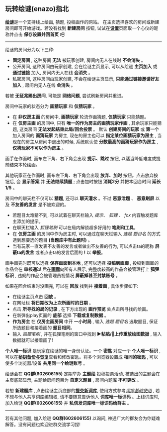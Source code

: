 ## 玩转绘谜(enazo)指北

[__绘谜__](https://enazo.cn)是一个支持线上绘画, 猜题, 投稿画作的网站。
在主页选择喜欢的房间或新建房间即可开始游戏。若没有找到 __新建房间__ 按钮, 试试在[__设置__](https://enazo.cn/setting)页面取一个心仪的昵称并点击 __保存设置并回首页__ 吧! 

---

绘谜的房间分为以下三种:
- __固定房间__ , 这种房间 __无法__ 被玩家创建, 房间内无人在线时 __不会消失__ 。
- 公开房间, 这种房间由玩家创建, 会在绘谜主页显示, 可以从绘谜 __主页加入__ 或 __通过链接__ 加入, 房间内无人在线 __会消失__ 。
- 私密房间, 这种房间由玩家创建, 不会在绘谜主页显示,  __只能通过链接邀请好友加入__ , 房间内无人在线 __会消失__ 。

若被 __无征兆踢出房间__, 可能是 __网络问题__, 尝试刷新房间并重进。

房间中玩家的状态分为 __画猜玩家__ 和 __仅猜玩家__ 。
- 在 __非仅房主画__ 的房间中,  __画猜玩家__ 轮流作画猜题,  __仅猜玩家__ 只能猜题。
- 在 __仅房主画__ 的房间中, 只有 __唯一的作为房主的画猜玩家作画__ , 其余玩家只能猜题, 这类房间 __无法发起结束此局/回合投票__ 。
默认 __创建房间的玩家__ 或 __第一个__ 加入房间的 __画猜玩家__ 为房主, 现在的房主也可以 __指定某位画猜玩家为房主__ , 当现在的房主从房间中退出的时候, 系统默认使 __分数最高的画猜玩家作为房主__ ,  __仅猜玩家不可以作为房主__ 。

画手在作画时, 画布左下角、右下角会出现 __提示、跳过__ 按钮, 以适当降低难度或提前结束本轮绘画。

其他玩家正在作画时, 画布左下角、右下角会出现 __放弃、加时__ 按钮。点击放弃按钮后, 会 __显示答案__ 并 __无法继续猜题__ ; 点击加时按钮 __消耗2分__ 并把本回合时间 __延长1/5__ 。

房间中的聊天栏不仅可以 __猜题__, 还可以 __聊天灌水__ 。不过 __恶意泄题__ 、 __恶意刷屏__ 以及 __不友善的发言__ 是不被欢迎的。
- 若题目太难猜不到, 可以试着在聊天栏输入 _提示_、 _狐狸_ 、 _fox_ 内容触发题库主添加的提示。
- 在聊天栏输入 _狐狸笔刷_ 可以在局内解锁超多好用的 __笔刷和工具__。
- 在 __仅房主画__ 的房间中作为房主时, 可以通过在聊天栏输入 _选题 题目名_ 的方式选到想要选的题目 __(当题库中有此题时)__ 。
- 当有玩家一直发表不友善的发言或者做出不友善的行为, 可以点击ta的昵称 __屏蔽ta的发言__ 或者点击ta的发言后面的 __!__ 以 __举报__。

画手画完时既可以选择 __保存画面到本地__ , 还可以选择 __投稿到画廊__ , 投稿到画廊的作品会在 __审核通过__ 后在[__画廊__](https://enazo.cn/gallery)向所有人展示, 完整度较高的作品会被管理打上 __狐狸标识__ , 违规的作品会被管理员视情况 __屏蔽掉甚至封禁账号__ 。

如果在回合结束时没画完, 可以在 __回放__ 找到并 __接着画__ , 具体步骤如下: 
- 在绘谜主页点击 __回放__ 。
- 在网址栏 __将日期改为上次所画时的日期__ 。
- 点击 __所寻找的局的记录__ , 在下方出现的 __画作预览__ 处点击所寻找的绘画。
- 在新弹出play页面的 __底部__ 选择 __下载或复制数据__ 。
- __作为房主__ 在 __仅房主画房间__ 中开 __一小时局__ , 输入 _选题 题目名_ 选取题目, 保证所选题目和接着画的 __题目相同__。
- 输入 _狐狸笔刷_ , 并在狐狸笔刷的窗口中找到 __▶粘贴/🍢上传重放绘图数据__ , 输入数据就可以接着画了! 

__个人唯一标识__ 是玩家在绘谜的唯一身份认证。一个 __密匙__ 对应一个 __个人唯一标识__ , 可以在[__秘钥备份与恢复__](https://enazo.cn/token-backup.html)查看和修改密匙。将多个浏览器设置成 __相同的密匙__ , 可以使多个浏览器/设备 __共用同一个绘谜账号__ 。

绘谜会在 __QQ群(602606155)__ 定期举办 __主题绘__ 投稿投票活动, 被选出的主题会在主页底部显示, 主题绘房间题目为 __自定义题目__ , 房间内题库 __不可更改__ 。

若想 __新建题库__ , 点击绘谜主页底部的[__提交新词库__](https://enazo.cn/seele.html), 使用方式参考[_词库基础使用_](https://docs.qq.com/doc/DTXhyT1pJbHRFdW5s
) , 若不想与他人共享词库编辑权, 请不要随意告诉他人 __词库唯一标识码__ 。上线词库时, 加入绘谜 __QQ群(602606155)__ 并 __私信发词库唯一标识码给群主__ 。

---

若有其他问题, 加入绘谜 __QQ群(602606155)__ 以询问, 神通广大的群友会为你疑难解答。没有问题也欢迎进群交流学习捏!
